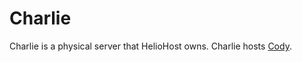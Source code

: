 # Charlie

Charlie is a physical server that HelioHost owns. Charlie hosts [Cody](../virtual/cody.md).

